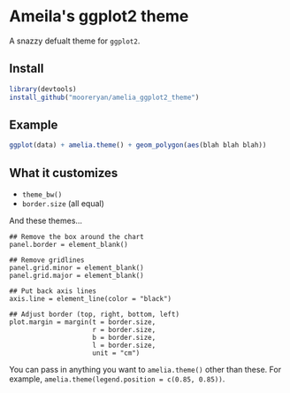 # Ameila's ggplot2 theme

A snazzy defualt theme for `ggplot2`.

## Install

```R
library(devtools)
install_github("mooreryan/amelia_ggplot2_theme")
```

## Example

```R
ggplot(data) + amelia.theme() + geom_polygon(aes(blah blah blah))
```

## What it customizes

- `theme_bw()`
- `border.size` (all equal)

And these themes...

```
## Remove the box around the chart
panel.border = element_blank()

## Remove gridlines
panel.grid.minor = element_blank()
panel.grid.major = element_blank()

## Put back axis lines
axis.line = element_line(color = "black")

## Adjust border (top, right, bottom, left)
plot.margin = margin(t = border.size,
                     r = border.size,
                     b = border.size,
                     l = border.size,
                     unit = "cm")
```

You can pass in anything you want to `amelia.theme()` other than these.  For example, `amelia.theme(legend.position = c(0.85, 0.85))`.
